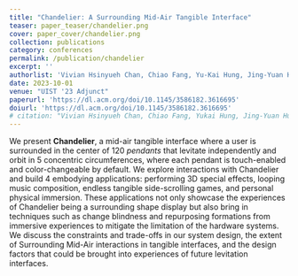 ```yaml
---
title: "Chandelier: A Surrounding Mid-Air Tangible Interface"
teaser: paper_teaser/chandelier.png
cover: paper_cover/chandelier.png
collection: publications
category: conferences
permalink: /publication/chandelier
excerpt: ''
authorlist: 'Vivian Hsinyueh Chan, Chiao Fang, Yu-Kai Hung, Jing-Yuan Huang, Lung-Pan Cheng'
date: 2023-10-01
venue: "UIST '23 Adjunct"
paperurl: 'https://dl.acm.org/doi/10.1145/3586182.3616695'
doiurl: 'https://dl.acm.org/doi/10.1145/3586182.3616695'
# citation: "Vivian Hsinyueh Chan, Chiao Fang, Yukai Hung, Jing-Yuan Huang, and Lung-Pan Cheng. 2023. Chandelier: Interaction Design With Surrounding Mid-Air Tangible Interface. In Adjunct Proceedings of the 36th Annual ACM Symposium on User Interface Software and Technology (UIST '23 Adjunct). Association for Computing Machinery, New York, NY, USA, Article 48, 1–3. https://doi.org/10.1145/3586182.3616695"
---
```


We present **Chandelier**, a mid-air tangible interface where a user is surrounded in the center of 120 *pendants* that levitate independently and orbit in 5 concentric circumferences, where each pendant is touch-enabled and color-changeable by default.
We explore interactions with Chandelier and build 4 embodying applications: performing 3D special effects, looping music composition, endless tangible side-scrolling games, and personal physical immersion.
These applications not only showcase the experiences of Chandelier being a surrounding shape display but also bring in techniques such as change blindness and repurposing formations from immersive experiences to mitigate the limitation of the hardware systems. 
We discuss the constraints and trade-offs in our system design, the extent of Surrounding Mid-Air interactions in tangible interfaces, and the design factors that could be brought into experiences of future levitation interfaces.